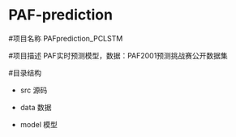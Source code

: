 # PAF-prediction

#项目名称
	PAFprediction_PCLSTM
	
#项目描述
	PAF实时预测模型，数据：PAF2001预测挑战赛公开数据集
	
#目录结构
* src 源码
	
* data 数据
	
* model 模型
